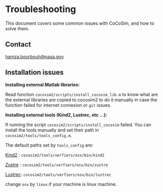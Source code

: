 Troubleshooting
===============

This document covers some common issues with CoCoSim, and how to solve them.

Contact
-------

hamza.bourbouh@nasa.gov

Installation issues
-------------------

**Installing external Matlab libraries:**

Read function `cocosim2/scripts/install_cocosim_lib.m` to know what are the external libraries are copied to cocosim2 to do it manually in case the function failed for internet connexion or `git` issues.

**Installing external tools (Kind2, Lustrec, etc ...):**

If running the script `cocosim2/scripts/install_cocosim` failed. You can install the tools manually and set their path in `cocosim2/tools/tools_config.m`.

The default paths set by `tools_config` are:

[Kind2](http://kind2-mc.github.io/kind2/)  : `cocosim2/tools/verfiers/osx/bin/kind2`

[Zustre](https://github.com/lememta/zustre) : `cocosim2/tools/verfiers/osx/bin/zustre`

[Lustrec](https://github.com/coco-team/lustrec): `cocosim2/tools/verfiers/osx/bin/lustrec`

change `osx` by `linux` if your machine is linux machine.


